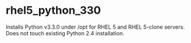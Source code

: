 rhel5_python_330
================

Installs Python v3.3.0 under /opt for RHEL 5 and RHEL 5-clone servers.  Does not touch existing Python 2.4 installation.